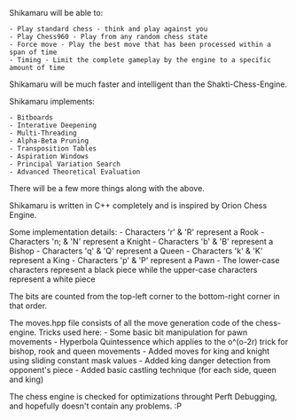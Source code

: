 Shikamaru will be able to:

	- Play standard chess - think and play against you
	- Play Chess960 - Play from any random chess state
	- Force move - Play the best move that has been processed within a span of time
	- Timing - Limit the complete gameplay by the engine to a specific amount of time

Shikamaru will be much faster and intelligent than the Shakti-Chess-Engine.

Shikamaru implements:

	- Bitboards
	- Interative Deepening
	- Multi-Threading
	- Alpha-Beta Pruning
	- Transposition Tables
	- Aspiration Windows
	- Principal Variation Search
	- Advanced Theoretical Evaluation

There will be a few more things along with the above.

Shikamaru is written in C++ completely and is inspired by Orion Chess Engine.

Some implementation details:
	- Characters 'r' & 'R' represent a Rook
	- Characters 'n; & 'N' represent a Knight
	- Characters 'b' & 'B' represent a Bishop
	- Characters 'q' & 'Q' represent a Queen
	- Characters 'k' & 'K' represent a King
	- Characters 'p' & 'P' represent a Pawn
	- The lower-case characters represent a black piece while the upper-case characters represent a white piece

The bits are counted from the top-left corner to the bottom-right corner in that order.

The moves.hpp file consists of all the move generation code of the chess-engine. Tricks used here:
	- Some basic bit manipulation for pawn movements
	- Hyperbola Quintessence which applies to the o^(o-2r) trick for bishop, rook and queen movements
	- Added moves for king and knight using sliding constant mask values
	- Added king danger detection from opponent's piece
	- Added basic castling technique (for each side, queen and king)

The chess engine is checked for optimizations throught Perft Debugging, and hopefully doesn't contain any problems. :P